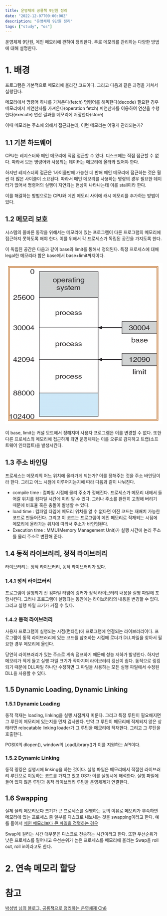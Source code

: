 ```yaml
---
title: 운영체제 공룡책 9단원 정리
date: "2022-12-07T00:00:00Z"
description: "운영체제 9단원 정리"
tags: ["study", "os"]
---
```


운영체제 9단원, 메인 메모리에 관하여 정리한다. 주로 메모리를 관리하는 다양한 방법에 대해 설명한다.

# 1. 배경

프로그램은 기본적으로 메모리에 올라간 코드이다. 그리고 다음과 같은 과정을 거쳐서 실행된다.

메모리에서 명령어 하나를 가져온다(fetch)
명령어를 해독한다(decode)
필요한 경우 메모리에서 피연산자를 가져온다(operation fetch)
피연산자를 이용하여 연산을 수행한다(execute)
연산 결과를 메모리에 저장한다(store)

이때 메모리는 주소에 의해서 접근되는데, 이런 메모리는 어떻게 관리되는가?

## 1.1 기본 하드웨어

CPU는 레지스터와 메인 메모리에 직접 접근할 수 있다. 디스크에는 직접 접근할 수 없다. 따라서 모든 명령어와 사용되는 데이터는 메모리에 올라와 있어야 한다.

하지만 레지스터의 접근은 1사이클만에 가능한 데 반해 메인 메모리에 접근하는 것은 훨씬 더 많은 사이클이 소요된다. 따라서 메인 메모리를 사용하는 명령의 경우 필요한 데이터가 없어서 명령어의 실행이 지연되는 현상이 나타나는데 이를 stall이라 한다.

이를 해결하는 방법으로는 CPU와 메인 메모리 사이에 캐시 메모리를 추가하는 방법이 있다.

## 1.2 메모리 보호

시스템의 올바른 동작을 위해서는 메모리에 있는 프로그램이 다른 프로그램의 메모리에 접근하지 못하도록 해야 한다. 이를 위해서 각 프로세스가 독립된 공간을 가지도록 한다.

이 독립된 공간은 다음과 같이 base와 limit를 통해서 정의된다. 특정 프로세스에 대해 legal한 메모리라 함은 base에서 base+limit까지이다.

![vm](./vm.png)

이 base, limit는 커널 모드에서 정해지며 사용자 프로그램은 이를 변경할 수 없다. 또한 다른 프로세스의 메모리에 접근하게 되면 운영체제는 이를 오류로 감지하고 트랩(소프트웨어 인터럽트)을 발생시킨다.

## 1.3 주소 바인딩

프로세스는 메모리의 어느 위치에 올라가게 되는가? 이를 정해주는 것을 주소 바인딩이라 한다. 그리고 어느 시점에 이루어지는지에 따라 다음과 같이 나눠진다.

- compile time : 컴파일 시점에 물리 주소가 정해진다. 프로세스가 메모리 내에서 들어갈 위치를 컴파일 시간에 미리 알 수 있다. 그러나 주소를 완전히 고정해 버리기 때문에 비효율 혹은 충돌이 발생할 수 있다.
- load time : 컴파일 타임에 메모리 위치를 알 수 없다면 이진 코드는 재배치 가능한 코드로 만들어진다. 그리고 이 코드는 프로그램이 메인 메모리로 적재되는 시점에 메모리에 올라가는 위치에 따라서 주소가 바인딩된다.
- Execution time : MMU(Memory Management Unit)가 실행 시간에 논리 주소를 물리 주소로 변환해 준다.

## 1.4 동적 라이브러리, 정적 라이브러리

라이브러리는 정적 라이브러리, 동적 라이브러리가 있다.

### 1.4.1 정적 라이브러리

프로그램이 실행되기 전 컴파일 타임에 링커가 정적 라이브러리 내용을 실행 파일에 포함시킨다. 그러나 프로그램이 실행되는 동안에는 라이브러리의 내용을 변경할 수 없다. 그리고 실행 파일 크기가 커질 수 있다.

### 1.4.2 동적 라이브러리

사용자 프로그램이 실행되는 시점(런타임)에 프로그램에 연결되는 라이브러리이다. 프로그램이 동적 라이브러리에 있는 코드를 참조하는 시점에 로더가 DLL파일을 찾아서 필요한 경우 메모리에 올린다.

당연히 라이브러리가 있는 주소로 계속 점프하기 때문에 성능 저하가 발생한다. 하지만 메모리가 적게 들고 실행 파일 크기가 작아지며 라이브러리 갱신이 쉽다. 동적으로 링킹되기 때문에 DLL파일 하나만 수정하면 그 파일을 사용하는 모든 실행 파일에서 수정된 DLL을 사용할 수 있다.

## 1.5 Dynamic Loading, Dynamic Linking

### 1.5.1 Dynamic Loading

동적 적재는 loading, linking을 실행 시점까지 미룬다. 그리고 특정 루틴이 필요해지면 그 루틴이 메모리에 있는지를 먼저 검사한다. 만약 그 루틴이 메모리에 적제되지 않은 상태라면 relocatable linking loader가 그 루틴을 메모리에 적재한다. 그리고 그 루틴을 호출한다.

POSIX의 dlopen(), window의 LoadLibrary()가 이를 지원하는 API이다.

### 1.5.2 Dynamic Linking

동적 링킹은 실행시에 linking을 하는 것이다. 실행 파일은 메모리에서 적절한 라이브러리 루틴으로 이동하는 코드를 가지고 있고 OS가 이를 실행시에 해석한다. 실행 파일에 들어 있지 않은 루틴과 동적 라이브러리 루틴을 운영체제가 연결한다.

## 1.6 Swapping

실제 물리 메모리보다 크기가 큰 프로세스를 실행하는 등의 이유로 메모리가 부족하면 메모리에 있는 프로세스 중 일부를 디스크로 내보내는 것을 swapping이라고 한다. 예를 들어서 [메인 메모리보다 큰 파일을 정렬하는 경우](https://yuni.vercel.app/external-sorting/)

Swap에 걸리는 시간 대부분은 디스크로 전송하는 시간이라고 한다. 또한 우선순위가 낮은 프로세스를 밀어내고 우선순위가 높은 프로세스를 메모리에 올리는 Swap을 roll out, roll in이라고도 한다.

# 2. 연속 메모리 할당

# 참고

[박성범 님의 블로그, 공룡책으로 정리하는 운영체제 Ch8](https://parksb.github.io/article/12.html)
